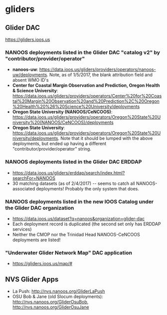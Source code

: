 # gliders

## Glider DAC
https://gliders.ioos.us
### NANOOS deployments listed in the Glider DAC "catalog v2" by "contributor/provider/operator"
- **nanoos-uw**: https://data.ioos.us/gliders/providers/operators/nanoos-uw/deployments. Note, as of 1/5/2017, the blank attribution field and absent WMO ID's
- **Center for Coastal Margin Observation and Prediction, Oregon Health & Science University**: https://data.ioos.us/gliders/providers/operators/Center%20for%20Coastal%20Margin%20Observation%20and%20Prediction%2C%20Oregon%20Health%20%26%20Science%20University/deployments
- **Oregon State University (NANOOS/CeNCOOS)**: https://data.ioos.us/gliders/providers/operators/Oregon%20State%20University%20(NANOOS/CeNCOOS)/deployments
- **Oregon State University**: https://data.ioos.us/gliders/providers/operators/Oregon%20State%20University/deployments. Note that it should be lumped with the above deployments, but ended up having a different "contributor/provider/operator" string.

### NANOOS deployments listed in the Glider DAC ERDDAP
- https://data.ioos.us/gliders/erddap/search/index.html?searchFor=NANOOS
- 30 matching datasets (as of 2/4/2017) -- seems to catch all NANOOS-associated deployments! Probably the only system that does.

### NANOOS deployments listed in the new IOOS Catalog under the Glider DAC organization
- https://data.ioos.us/dataset?q=nanoos&organization=glider-dac
- Each deployment record is duplicated (the second set only has ERDDAP services)
- Neither the CMOP nor the Trinidad Head NANOOS-CeNCOOS deployments are listed!

### "Underwater Glider Network Map" DAC application
- https://gliders.ioos.us/map/#

## NVS Glider Apps
- La Push: http://nvs.nanoos.org/GliderLaPush
- OSU Bob & Jane (old Slocum deployments): http://nvs.nanoos.org/GliderOsuBob, http://nvs.nanoos.org/GliderOsuJane
